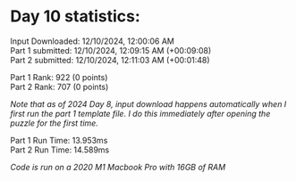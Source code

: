 # Day 10 statistics:

Input Downloaded: 12/10/2024, 12:00:06 AM\
Part 1 submitted: 12/10/2024, 12:09:15 AM (+00:09:08)\
Part 2 submitted: 12/10/2024, 12:11:03 AM (+00:01:48)

Part 1 Rank: 922 (0 points)\
Part 2 Rank: 707 (0 points)

_Note that as of 2024 Day 8, input download happens automatically when I first run the part 1 template file. I do this immediately after opening the puzzle for the first time._

Part 1 Run Time: 13.953ms\
Part 2 Run Time: 14.589ms

_Code is run on a 2020 M1 Macbook Pro with 16GB of RAM_
